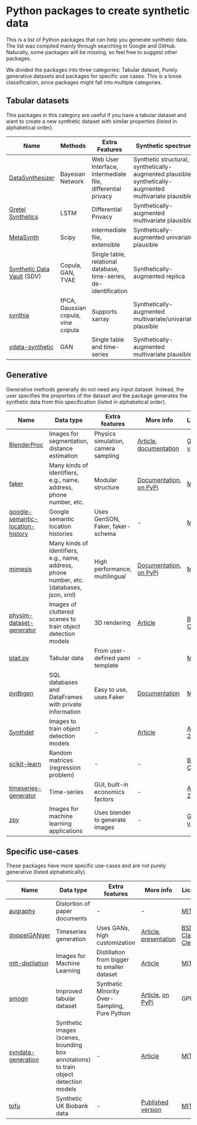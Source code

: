 # Python packages to create synthetic data

This is a list of Python packages that can help you generate synthetic data. The list was compiled mainly through searching in Google and GitHub. Naturally, some packages will be missing, so feel free to suggest other packages.

We divided the packages into three categories: Tabular dataset, Purely generative datasets and packages for specific use cases. This is a loose classification, since packages might fall into multiple categories.

## Tabular datasets

This packages in this category are useful if you have a tabular dataset and want to create a new synthetic dataset with similar properties (listed in alphabetical order).

| Name | Methods |  Extra Features | Synthetic spectrum | More info | License | Maintenance | GitHub stars
|--|--|--|--|--|--|--|--|
| [DataSynthesizer](https://github.com/DataResponsibly/DataSynthesizer) | Bayesian Network | Web User Interface, intermediate file, differential privacy | Synthetic structural, synthetically-augmented plausible, synthetically-augmented multivariate plausible | [Article](https://github.com/DataResponsibly/DataSynthesizer/blob/master/docs/cr-datasynthesizer-privacy.pdf), [on PyPi](https://pypi.org/project/DataSynthesizer/) | [MIT](https://github.com/DataResponsibly/DataSynthesizer/blob/master/LICENSE) | Active | 100-500
| [Gretel Synthetics](https://github.com/gretelai/gretel-synthetics) | LSTM | Differential Privacy | Synthetically-augmented multivariate plausible | [Documentation](https://synthetics.docs.gretel.ai/en/stable/), [on PyPi](https://pypi.org/project/gretel-synthetics/) | [Apache-2.0](https://github.com/gretelai/gretel-synthetics/blob/master/LICENSE) | Active | 100-500
| [MetaSynth](https://github.com/sodascience/metasynth) | Scipy | intermediate file, extensible | Synthetically-augmented univariate plausible | [Documentation](https://metasynth.readthedocs.io/en/latest/index.html), [PyPi](https://pypi.org/project/metasynth/) | [MIT](https://github.com/sodascience/metasynth/blob/main/LICENSE) | Active | 0-10
| [Synthetic Data Vault](https://github.com/sdv-dev/SDV) (SDV) | Copula, GAN, TVAE | Single table, relational database, time-series, de-identification | Synthetically-augmented replica | [Article](https://doi.org/10.1109/DSAA.2016.49) ([pdf](https://dai.lids.mit.edu/wp-content/uploads/2018/03/SDV.pdf)), [documentation](https://docs.sdv.dev/sdv/) | [Business Source License](https://github.com/sdv-dev/SDV/blob/master/LICENSE) | Active | 500-1000
| [synthia](https://github.com/dmey/synthia) | fPCA, Gaussian copula, vine copula | Supports xarray | Synthetically-augmented multivariate/univariate plausible| [Article](https://doi.org/10.21105/joss.02863), [article](https://doi.org/10.5194/gmd-14-5205-2021), [documentation](https://dmey.github.io/synthia/) | [MIT](https://github.com/dmey/synthia/blob/master/LICENSE.txt) | Active | 10-100
| [ydata-synthetic](https://github.com/ydataai/ydata-synthetic) | GAN | Single table and time-series | Synthetically-augmented multivariate plausible | [On PyPi](https://pypi.org/project/ydata-synthetic/) | [MIT](https://github.com/ydataai/ydata-synthetic/blob/dev/LICENSE) | Active | 500-1000

## Generative

Generative methods generally do not need any input dataset. Instead, the user specifies the properties of the dataset and the package generates the synthetic data from this specification (listed in alphabetical order).

| Name | Data type | Extra features | More info |  License | Maintenance | GitHub stars |
|--|--|--|--|--|--|--|
| [BlenderProc](https://github.com/DLR-RM/BlenderProc) | Images for segmentation, distance estimation  |  Physics simulation, camera sampling | [Article](https://doi.org/10.48550/arXiv.1911.01911), [documentation](https://dlr-rm.github.io/BlenderProc/) | [GPL-v3](https://github.com/DLR-RM/BlenderProc/blob/main/LICENSE) | Active | 1000+ |
| [faker](https://github.com/joke2k/faker) | Many kinds of identifiers, e.g., name, address, phone number, etc. | Modular structure | [Documentation](https://faker.readthedocs.io/en/master/), [on PyPi](https://pypi.org/project/Faker/) | [MIT](https://github.com/joke2k/faker/blob/master/LICENSE.txt) | Active | 1000+
| [google-semantic-location-history](https://github.com/UtrechtUniversity/google-semantic-location-history) | Google semantic location histories | Uses GenSON, Faker, faker-schema | - | [MIT](https://github.com/UtrechtUniversity/google-semantic-location-history/blob/main/LICENSE) | Active | 0-10 |
| [mimesis](https://github.com/lk-geimfari/mimesis) | Many kinds of identifiers, e.g., name, address, phone number, etc. (databases, json, xml) | High performance, multilingual | [Documentation](https://mimesis.name/en/master/), [on PyPi](https://pypi.org/project/mimesis/) | [MIT](https://github.com/lk-geimfari/mimesis/blob/master/LICENSE) | Active | 1000+ |
| [physim-dataset-generator](https://github.com/cmitash/physim-dataset-generator) | Images of cluttered scenes to train object detection models | 3D rendering | [Article](https://doi.org/10.1109/IROS.2017.8202206) | [BSD-2 Clause](https://github.com/cmitash/physim-dataset-generator/blob/master/LICENSE) | Inactive | 10-100 |
| [plait.py](https://github.com/plaitpy/plaitpy) | Tabular data | From user-defined yaml template | - | [MIT](https://github.com/plaitpy/plaitpy/blob/master/LICENSE.txt) | Inactive | 100-500 |
| [pydbgen](https://github.com/tirthajyoti/pydbgen) | SQL databases and DataFrames  with private information | Easy to use, uses Faker | [Documentation](https://pydbgen.readthedocs.io/en/latest/) | [MIT](https://github.com/tirthajyoti/pydbgen/blob/master/LICENSE.txt) | Inactive | 100-500 |
| [Synthdet](https://github.com/Unity-Technologies/SynthDet) | Images to train object detection models | - | [Article](https://blog.unity.com/engine-platform/training-a-performant-object-detection-ml-model-on-synthetic-data-using-unity) | [Apache 2.0](https://github.com/Unity-Technologies/SynthDet/blob/master/LICENSE.md)  | Active | 100-500 | 
| [scikit-learn](https://scikit-learn.org/stable/modules/generated/sklearn.datasets.make_regression.html#sklearn.datasets.make_regression) | Random matrices (regression problem) |  -  | - | [BSD-3 Clause](https://github.com/scikit-learn/scikit-learn/blob/main/COPYING) | Active | 1000+  |
| [timeseries-generator](https://github.com/Nike-Inc/timeseries-generator) | Time-series | GUI, built-in economics factors | - | [Apache 2.0](https://github.com/Nike-Inc/timeseries-generator/blob/master/LICENSE) | Active | 10-100  |
| [zpy](https://github.com/ZumoLabs/zpy) | Images for machine learning applications | Uses blender to generate images | - | [GPL-v3](https://github.com/ZumoLabs/zpy/blob/main/LICENSE) | Inactive | 100-500 |

## Specific use-cases

These packages have more specific use-cases and are not purely generative (listed alphabetically).

| Name | Data type | Extra features | More info | License | Maintenance | GitHub stars |
|--|--|--|--|--|--|--|
| [augraphy](https://github.com/sparkfish/augraphy) | Distortion of paper documents | - | - | [MIT](https://github.com/sparkfish/augraphy/blob/dev/LICENSE) | Active | 10-100 |
| [doppelGANger](https://github.com/fjxmlzn/DoppelGANger) | Timeseries generation | Uses GANs, high customization | [Article](https://doi.org/10.48550/arXiv.1909.13403), [presentation](https://doi.org/10.1145/3419394.3423643) | [BSD-3 Clause-Clear](https://github.com/fjxmlzn/DoppelGANger/blob/master/LICENSE) | Active | 100-500 |
| [mtt-distilation](https://github.com/GeorgeCazenavette/mtt-distillation) | Images for Machine Learning | Distillation from bigger to smaller dataset | [Article](https://doi.org/10.48550/arXiv.2203.11932) | [MIT](https://github.com/GeorgeCazenavette/mtt-distillation/blob/main/LICENSE.txt) | Active | 100-500 | 
| [smogn](https://github.com/nickkunz/smogn) | Improved tabular dataset | Synthetic Minority Over-Sampling, Pure Python | [Article](http://proceedings.mlr.press/v74/branco17a/branco17a.pdf), [on PyPi](https://pypi.org/project/smogn) | GPL-v3 | Active | 100-500 |
| [syndata-generation](https://github.com/debidatta/syndata-generation) | Synthetic images (scenes, bounding box annotations) to train object detection models | - | [Article](https://doi.org/10.48550/arXiv.1708.01642) | [MIT](https://github.com/debidatta/syndata-generation/blob/master/LICENSE) | Inactive | 100-500 |
| [tofu](https://github.com/spiros/tofu) | Synthetic UK Biobank data | - | [Published version](http://doi.org/10.5281/zenodo.3634604) | [MIT](https://choosealicense.com/licenses/mit/) | Inactive | 10-100 |
